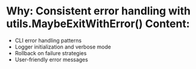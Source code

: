 # Why: Consistent error handling with utils.MaybeExitWithError() Content:

- CLI error handling patterns
- Logger initialization and verbose mode
- Rollback on failure strategies
- User-friendly error messages
